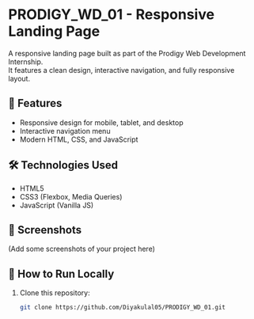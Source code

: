 # PRODIGY_WD_01 - Responsive Landing Page

A responsive landing page built as part of the Prodigy Web Development Internship.  
It features a clean design, interactive navigation, and fully responsive layout.

## 🚀 Features
- Responsive design for mobile, tablet, and desktop
- Interactive navigation menu
- Modern HTML, CSS, and JavaScript

## 🛠 Technologies Used
- HTML5
- CSS3 (Flexbox, Media Queries)
- JavaScript (Vanilla JS)

## 📸 Screenshots
(Add some screenshots of your project here)

## 📂 How to Run Locally
1. Clone this repository:
   ```bash
   git clone https://github.com/Diyakulal05/PRODIGY_WD_01.git
